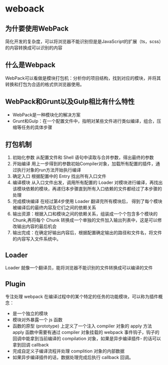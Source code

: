 # weboack

## 为什要使用WebPack

简化开发的复杂度，可以将浏览器不能识别但是是JavaScript的扩展（ts，scss）的内容转换成可以识别的内容

## 什么是Webpack

WebPack可以看做是模块打包机：分析你的项目结构，找到对应的模块，并将其转换和打包为合适的格式供浏览器使用。

## WebPack和Grunt以及Gulp相比有什么特性

* WebPack是一种模块化的解决方案
* Grunt和Gulp：在一个配置文件中，指明对某些文件进行类似编译，组合，压缩等任务的具体步骤

## 打包机制

1. 初始化参数 从配置文件和 Shell 语句中读取与合并参数，得出最终的参数
2. 开始编译 用上一步得到的参数初始Compiler对象，加载所有配置的插件，通 过执行对象的run方法开始执行编译
3. 确定入口 根据配置中的 Entry 找出所有入口文件
4. 编译模块 从入口文件出发，调用所有配置的 Loader 对模块进行编译，再找出该模块依赖的模块，再递归本步骤直到所有入口依赖的文件都经过了本步骤的处理
5. 完成模块编译 在经过第4步使用 Loader 翻译完所有模块后， 得到了每个模块被编译后的最终内容及它们之间的依赖关系
6. 输出资源：根据入口和模块之间的依赖关系，组装成一个个包含多个模块的 Chunk,再将每个 Chunk 转换成一个单独的文件加入输出列表中，这是可以修改输出内容的最后机会
7. 输出完成：在确定好输出内容后，根据配置确定输出的路径和文件名，将文件的内容写入文件系统中。

## Loader

Loader 就像一个翻译员，能将浏览器不能识别的文件转换成可以编译的文件 

## Plugin

专注处理 webpack 在编译过程中的某个特定的任务的功能模块，可以称为插件概念：

* 是一个独立的模块
* 模块对外暴露一个 js 函数
* 函数的原型 (prototype) 上定义了一个注入 compiler 对象的 apply 方法 apply 函数中需要有通过 compiler 对象挂载的 webpack 事件钩子，钩子的回调中能拿到当前编译的 compilation 对象，如果是异步编译插件- 的话可以拿到回调 callback
* 完成自定义子编译流程并处理 complition 对象的内部数据
* 如果异步编译插件的话，数据处理完成后执行 callback 回调。

